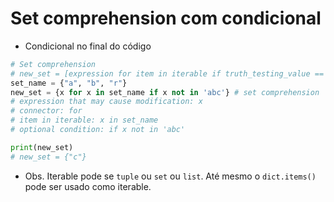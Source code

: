 # Set comprehension com condicional

- Condicional no final do código
```python
# Set comprehension
# new_set = [expression for item in iterable if truth_testing_value == True]
set_name = {"a", "b", "r"}
new_set = {x for x in set_name if x not in 'abc'} # set comprehension
# expression that may cause modification: x
# connector: for
# item in iterable: x in set_name
# optional condition: if x not in 'abc'

print(new_set)
# new_set = {"c"}
```  

- Obs. Iterable pode se `tuple` ou `set` ou `list`. Até mesmo o `dict.items()` pode ser usado como iterable.